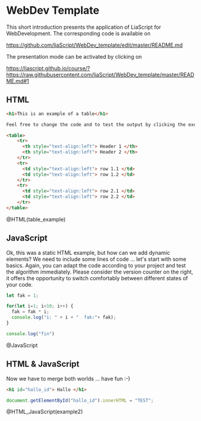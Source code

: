 <!--
author:   Your Name

email:    your@mail.org

version:  0.0.1

language: en

narrator: US English Female

comment:  Try to write a short comment about
          your course, multiline is also okay.


@HTML
<script>
    document.getElementById("@0").innerHTML = `@input`;
    "LIA: stop";
</script>

<div id="@0"></div>
@end

@JavaScript
<script>
let log = console.log;

console.log = function(e){ send.lia("log", e+"\n") };

eval(`@input`)

console.log = log;

"LIA: stop";
</script>
@end

@HTML_JavaScript
<script>
document.getElementById("@0").innerHTML = `@input`;

let log = console.log;

console.log = function(e){ send.lia("log", e+"\n") };

eval(`@input(1)`);

console.log = log;

"LIA: stop";
</script>

<div id="@0"></div>
@end

-->

# WebDev Template

This short introduction presents the application of LiaScript for WebDevelopment. The corresponding code is available on 

https://github.com/liaScript/WebDev_template/edit/master/README.md

The presentation mode can be activated by clicking on 

https://liascript.github.io/course/?https://raw.githubusercontent.com/liaScript/WebDev_template/master/README.md#1 


## HTML

``` html table.html
<h1>This is an example of a table</h1>

Feel free to change the code and to test the output by clicking the execute button below the code box.

<table>
    <tr>
      <th style="text-align:left"> Header 1 </th>
      <th style="text-align:left"> Header 2 </th>
    </tr>
    <tr>
      <td style="text-align:left"> row 1.1 </td>
      <td style="text-align:left"> row 1.2 </td>
    </tr>
    <tr>
      <td style="text-align:left"> row 2.1 </td>
      <td style="text-align:left"> row 2.2 </td>
    </tr>
</table>
```
@HTML(table_example)

## JavaScript

Ok, this was a static HTML example, but how can we add dynamic elements? We need to include some lines of code ... let's start with some basics. Again, you can adapt the code according to your project and test the algorithm immediately. Please consider the version counter on the right, it offers the opportunity to switch comfortably between different states of your code.

``` javascript for-loop.js
let fak = 1;

for(let i=1; i<10; i++) {
  fak = fak * i;
  console.log("i: " + i + "  fak:"+ fak);
}

console.log("fin")
```
@JavaScript


## HTML & JavaScript

Now we have to merge both worlds ... have fun :-)

```html index.html
<h1 id="hallo_id"> Hallo </h1>
```
```javascript  test.js
document.getElementById("hallo_id").innerHTML = "TEST";
```
@HTML_JavaScript(example2)

